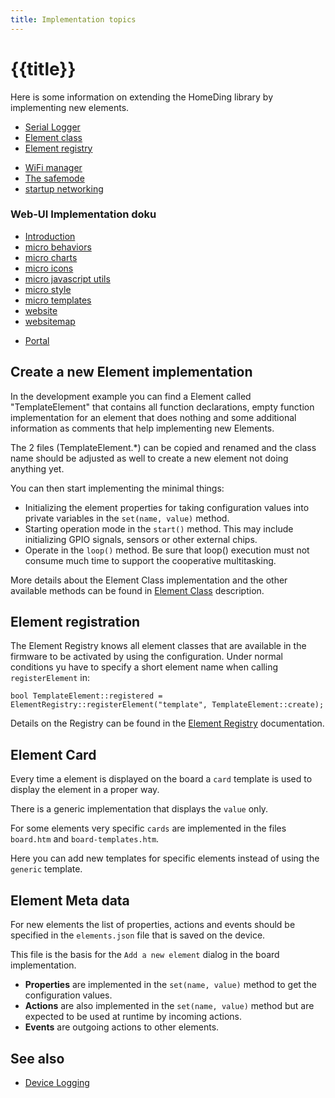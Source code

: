 ```yaml
---
title: Implementation topics
---
```


# {{title}}

Here is some information on extending the HomeDing library by implementing new elements.


* [Serial Logger](/dev/logger.md)
* [Element class](/dev/elementclass.md)
* [Element registry](/dev/elementregistry.md)
<!-- * [_microjson](/_microjson.md) -->
<!-- * [_customelement](/_customelement.md) -->
* [WiFi manager](/dev/wifimanager.md)
* [The safemode](/dev/safemode.md)
* [startup networking](/dev/startupnet.md)

### Web-UI Implementation doku

* [Introduction](/dev/micro.md)
* [micro behaviors](/dev/microbehaviors.md)
* [micro charts](/dev/microcharts.md)
* [micro icons](/dev/microicons.md)
* [micro javascript utils](/dev/microjavascript.md)
* [micro style](/dev/microstyle.md)
* [micro templates](/dev/microtemplates.md)
* [website](/dev/website.md)
* [websitemap](/websitemap.md)
<!-- * [monitor](/elements/_monitor.md) -->
* [Portal](/dev/microportal.md)
<!-- * [_iconsforthings](/_iconsforthings.md) -->


## Create a new Element implementation

In the development example you can find a Element called "TemplateElement" that contains all function declarations, empty function implementation for an element that does nothing and some additional information as comments that help implementing new Elements.

The 2 files (TemplateElement.*) can be copied and renamed and the class name should be adjusted as well to create a new element not doing anything yet.

You can then start implementing the minimal things:

* Initializing the element properties for taking configuration values into private variables in the `set(name, value)` method.
* Starting operation mode in the `start()` method. This may include initializing GPIO signals, sensors or other external chips.  
* Operate in the `loop()` method. Be sure that loop() execution must not consume much time to support the cooperative multitasking. 

More details about the Element Class implementation and the other available methods can be found in [Element Class](/dev/elementclass.md) description.


## Element registration

The Element Registry knows all element classes that are available in the firmware to be activated by using the configuration.
Under normal conditions yu have to specify a short element name when calling `registerElement` in:

    bool TemplateElement::registered =
    ElementRegistry::registerElement("template", TemplateElement::create);

Details on the Registry can be found in the [Element Registry](/dev/elementregistry.md) documentation.


## Element Card

Every time a element is displayed on the board a `card` template is used to display the element in a proper way.

There is a generic implementation that displays the `value` only.

For some elements very specific `cards` are implemented in the files `board.htm` and `board-templates.htm`.

Here you can add new templates for specific elements instead of using the `generic` template.


## Element Meta data

For new elements the list of properties, actions and events should be specified in the `elements.json` file that is saved on the device.

This file is the basis for the `Add a new element` dialog in the board implementation.

* **Properties** are implemented in the `set(name, value)` method to get the configuration values.
* **Actions** are also implemented in the `set(name, value)` method but are expected to be used at runtime by incoming actions.
* **Events** are outgoing actions to other elements.


## See also

- [Device Logging](/dev/logger.md)